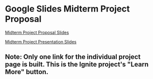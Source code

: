# Google Slides Midterm Project Proposal

[Midterm Project Proposal Slides](https://docs.google.com/presentation/d/1jMFc_FhYUv4mPlDJ5nsGmTOGCVO59V1-ZZq9RsH_roE/edit?usp=sharing)

[Midterm Project Presentation Slides](https://docs.google.com/presentation/d/1OjEZSEHELBmVv5bXF7JOUA4DsTCboKUfTQGU1yu-Uag/edit?usp=sharing)

## Note: Only one link for the individual project page is built. This is the Ignite project's "Learn More" button.